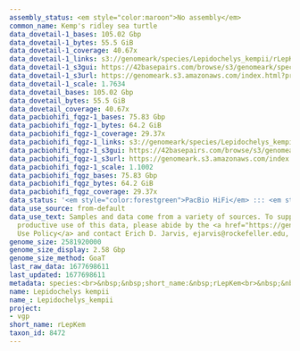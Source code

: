 ```yaml
---
assembly_status: <em style="color:maroon">No assembly</em>
common_name: Kemp's ridley sea turtle
data_dovetail-1_bases: 105.02 Gbp
data_dovetail-1_bytes: 55.5 GiB
data_dovetail-1_coverage: 40.67x
data_dovetail-1_links: s3://genomeark/species/Lepidochelys_kempii/rLepKem1/genomic_data/dovetail/<br>
data_dovetail-1_s3gui: https://42basepairs.com/browse/s3/genomeark/species/Lepidochelys_kempii/rLepKem1/genomic_data/dovetail/
data_dovetail-1_s3url: https://genomeark.s3.amazonaws.com/index.html?prefix=species/Lepidochelys_kempii/rLepKem1/genomic_data/dovetail/
data_dovetail-1_scale: 1.7634
data_dovetail_bases: 105.02 Gbp
data_dovetail_bytes: 55.5 GiB
data_dovetail_coverage: 40.67x
data_pacbiohifi_fqgz-1_bases: 75.83 Gbp
data_pacbiohifi_fqgz-1_bytes: 64.2 GiB
data_pacbiohifi_fqgz-1_coverage: 29.37x
data_pacbiohifi_fqgz-1_links: s3://genomeark/species/Lepidochelys_kempii/rLepKem1/genomic_data/pacbio_hifi/<br>
data_pacbiohifi_fqgz-1_s3gui: https://42basepairs.com/browse/s3/genomeark/species/Lepidochelys_kempii/rLepKem1/genomic_data/pacbio_hifi/
data_pacbiohifi_fqgz-1_s3url: https://genomeark.s3.amazonaws.com/index.html?prefix=species/Lepidochelys_kempii/rLepKem1/genomic_data/pacbio_hifi/
data_pacbiohifi_fqgz-1_scale: 1.1002
data_pacbiohifi_fqgz_bases: 75.83 Gbp
data_pacbiohifi_fqgz_bytes: 64.2 GiB
data_pacbiohifi_fqgz_coverage: 29.37x
data_status: '<em style="color:forestgreen">PacBio HiFi</em> ::: <em style="color:forestgreen">Dovetail</em>'
data_use_source: from-default
data_use_text: Samples and data come from a variety of sources. To support fair and
  productive use of this data, please abide by the <a href="https://genome10k.soe.ucsc.edu/data-use-policies/">Data
  Use Policy</a> and contact Erich D. Jarvis, ejarvis@rockefeller.edu, with any questions.
genome_size: 2581920000
genome_size_display: 2.58 Gbp
genome_size_method: GoaT
last_raw_data: 1677698611
last_updated: 1677698611
metadata: species:<br>&nbsp;&nbsp;short_name:&nbsp;rLepKem<br>&nbsp;&nbsp;name:&nbsp;Lepidochelys&nbsp;kempii<br>&nbsp;&nbsp;common_name:&nbsp;Kemp's&nbsp;ridley&nbsp;sea&nbsp;turtle<br>&nbsp;&nbsp;taxon_id:&nbsp;8472<br>&nbsp;&nbsp;order:<br>&nbsp;&nbsp;&nbsp;&nbsp;name:&nbsp;Testudines<br>&nbsp;&nbsp;family:<br>&nbsp;&nbsp;&nbsp;&nbsp;name:&nbsp;Cheloniidae<br>&nbsp;&nbsp;individuals:<br>&nbsp;&nbsp;-<br>&nbsp;&nbsp;&nbsp;&nbsp;&nbsp;&nbsp;&nbsp;&nbsp;short_name:&nbsp;rLepKem1<br>&nbsp;&nbsp;genome_size:&nbsp;2581920000<br>&nbsp;&nbsp;genome_size_method:&nbsp;GoaT<br>&nbsp;&nbsp;project:&nbsp;[&nbsp;vgp&nbsp;]<br>
name: Lepidochelys kempii
name_: Lepidochelys_kempii
project:
- vgp
short_name: rLepKem
taxon_id: 8472
---
```

